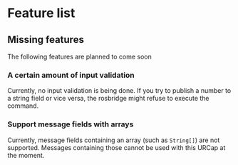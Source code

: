 # Feature list

## Missing features
The following features are planned to come soon

### A certain amount of input validation
Currently, no input validation is being done. If you try to publish a number to a string field or
vice versa, the rosbridge might refuse to execute the command.

### Support message fields with arrays
Currently, message fields containing an array (such as `String[]`) are not supported. Messages
containing those cannot be used with this URCap at the moment.
